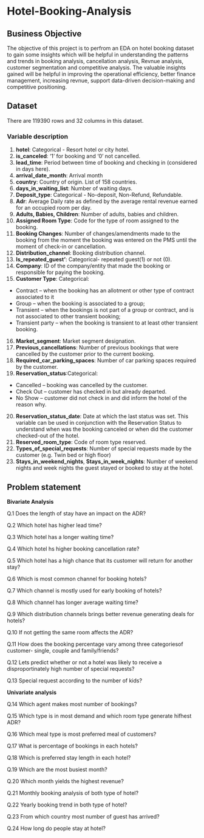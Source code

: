 # Hotel-Booking-Analysis
## Business Objective
The objective of this project is to perfrom an EDA on hotel booking dataset to gain some insights which will be helpful in understanding the patterns and trends in booking analysis, cancellation analysis, Revnue analysis, customer segmentation and competitive analysis. The valuable insights gained will be helpful in improving the operational efficiency, better finance management, increasing revnue, support data-driven decision-making and competitive positioning.
## Dataset
There are 119390 rows and 32 columns in this dataset.
### Variable description
1. **hotel**: Categorical - Resort hotel or city hotel.
2. **is_canceled**: ‘1’ for booking and ‘0’  not cancelled.
3. **lead_time**: Period between time of booking and checking in (considered in days here).
4. **arrival_date_month**: Arrival month
5. **country**: Country of origin. List of 158 countries.
6. **days_in_waiting_list**: Number of waiting days.
7. **Deposit_type**: Categorical - No-deposit, Non-Refund, Refundable.
8. **Adr**: Average Daily rate as defined by the average rental revenue earned for an occupied room per day.
9. **Adults, Babies, Children**: Number of adults, babies and children.
10. **Assigned Room Type**: Code for the type of room assigned to the booking.
11. **Booking Changes**: Number of changes/amendments made to the booking from the moment the booking was entered on the PMS until the moment of check-in or cancellation.
12. **Distribution_channel**: Booking distribution channel.
13. **Is_repeated_guest’**: Categorical- repeated guest(1) or not (0).
14. **Company**: ID of the company/entity that made the booking or responsible for paying the booking.
15. **Customer Type**: Categorical:
- Contract – when the booking has an allotment or other type of contract
associated to it
- Group – when the booking is associated to a group;
- Transient – when the bookings is not part of a group or contract, and is not associated to other transient booking;
- Transient party – when the booking is transient to at least other transient booking.
16. **Market_segment**: Market segment designation.
17. **Previous_cancellations**: Number of previous bookings that were cancelled by the customer prior to the current booking.
18. **Required_car_parking_spaces**: Number of car parking spaces required by the customer.
19. **Reservation_status**:Categorical:
- Cancelled – booking was cancelled by the customer.
- Check Out – customer has checked in but already departed.
- No Show – customer did not check in and did inform the hotel of the reason why.
20. **Reservation_status_date**: Date at which the last status was set. This variable can be used in conjunction with the Reservation Status to understand when was the booking canceled or when did the customer checked-out of the hotel.
21. **Reserved_room_type**: Code of room type reserved.
22. **Types_of_special_requests**: Number of special requests made by the customer (e.g. Twin bed or high floor)
23. **Stays_in_weekend_nights**, **Stays_in_week_nights**: Number of weekend nights and week nights the guest stayed or booked to stay at the hotel.
  ## Problem statement
  **Bivariate Analysis**

Q.1 Does the length of stay have an impact on the ADR?

Q.2 Which hotel has higher lead time?

Q.3 Which hotel has a longer waiting time?

Q.4 Which hotel hs higher booking cancellation rate?

Q.5 Which hotel has a high chance that its customer will return for another stay?

Q.6 Which is most common channel for booking hotels?

Q.7 Which channel is mostly used for early booking of hotels?

Q.8 Which channel has longer average waiting time?

Q.9 Which distribution channels brings better revenue generating deals for hotels?

Q.10 If not getting the same room affects the ADR?

Q.11 How does the booking percentage vary among three categoriesof customer- single, couple and family/friends?

Q.12 Lets predict whether or not a hotel was likely to receive a disproportinately high number of special requests?

Q.13 Special request according to the number of kids?

**Univariate analysis**

Q.14 Which agent makes most number of bookings?

Q.15 Which type is in most demand and which room type generate hifhest ADR?

Q.16 Which meal type is most preferred meal of customers?

Q.17 What is percentage of bookings in each hotels?

Q.18 Which is preferred stay length in each hotel?

Q.19 Which are the most busiest month?

Q.20 Which month yields the highest revenue?

Q.21 Monthly booking analysis of both type of hotel?

Q.22 Yearly booking trend in both type of hotel?

Q.23 From which country most number of guest has arrived?

Q.24 How long do people stay at hotel?
